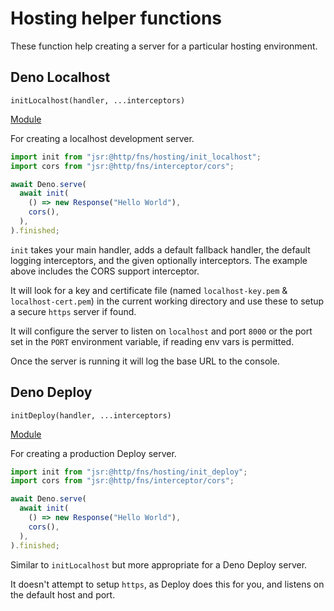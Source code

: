 # Hosting helper functions

These function help creating a server for a particular hosting environment.

## Deno Localhost

`initLocalhost(handler, ...interceptors)`

[Module](../lib/hosting/init_localhost.ts)

For creating a localhost development server.

```ts
import init from "jsr:@http/fns/hosting/init_localhost";
import cors from "jsr:@http/fns/interceptor/cors";

await Deno.serve(
  await init(
    () => new Response("Hello World"),
    cors(),
  ),
).finished;
```

`init` takes your main handler, adds a default fallback handler, the default
logging interceptors, and the given optionally interceptors. The example above
includes the CORS support interceptor.

It will look for a key and certificate file (named `localhost-key.pem` &
`localhost-cert.pem`) in the current working directory and use these to setup a
secure `https` server if found.

It will configure the server to listen on `localhost` and port `8000` or the
port set in the `PORT` environment variable, if reading env vars is permitted.

Once the server is running it will log the base URL to the console.

## Deno Deploy

`initDeploy(handler, ...interceptors)`

[Module](../lib/hosting/init_deploy.ts)

For creating a production Deploy server.

```ts
import init from "jsr:@http/fns/hosting/init_deploy";
import cors from "jsr:@http/fns/interceptor/cors";

await Deno.serve(
  await init(
    () => new Response("Hello World"),
    cors(),
  ),
).finished;
```

Similar to `initLocalhost` but more appropriate for a Deno Deploy server.

It doesn't attempt to setup `https`, as Deploy does this for you, and listens on
the default host and port.
